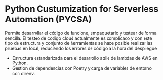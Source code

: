 # Python Custumization for Serverless Automation (PYCSA)

Permite desarrollar el código de funcione, empaquetarlo y testear de forma sencilla. El testeo de codigo cloud actualmente es complicado y con este tipo de estructura y conjunto de herramientas se hace posible realizar las pruebas en local, reduciendo los errores de código a la hora del despliegue

- Estructura estandarizada para el desarrollo agile de lambdas de AWS en Python.
- Gestion de dependencias con Poetry y carga de variables de entorno con direnv.
